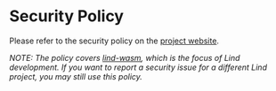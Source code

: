 # Security Policy

Please refer to the security policy on the
[project website](https://lind-project.github.io/lind-wasm-docs/contribute/security/).

*NOTE: The policy covers [lind-wasm](https://github.com/Lind-Project/lind-wasm),
which is the focus of Lind development. If you want to report a security issue
for a different Lind project, you may still use this policy.*
